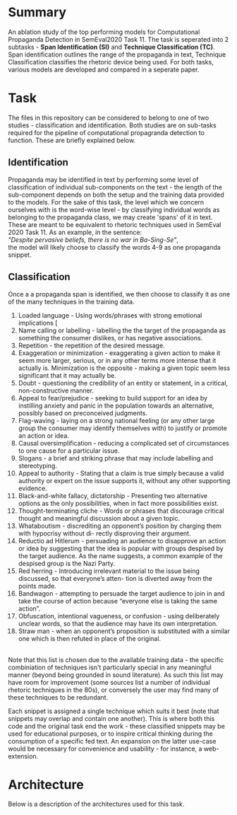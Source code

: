 # Summary
An ablation study of the top performing models for Computational Propaganda Detection in SemEval2020 Task 11. 
The task is seperated into 2 subtasks - __Span Identification (SI)__ and __Technique Classification (TC)__. Span identification outlines the range of the propaganda in text, Technique Classification classifies the rhetoric device being used. For both tasks, various models are developed and compared in a seperate paper. 

# Task
The files in this repository can be considered to belong to one of two studies - classification and identification. Both studies are on sub-tasks required for the pipeline of computational propagranda detection to function. These are briefly explained below.
## Identification
Propaganda may be identified in text by performing some level of classification of individual sub-components on the text - the length of the sub-component depends on both the setup and the training data provided to the models. For the sake of this task, the level which we concern ourselves with is the word-wise level - by classifying individual words as belonging to the propaganda class, we may create 'spans' of it in text. These are meant to be equivalent to rhetoric techniques used in SemEval 2020 Task 11. As an example, in the sentence:
 <br />
_"Despite pervasive beliefs, there is no war in Ba-Sing-Se"_,
 <br /> the model will likely choose to classify the words 4-9 as one propaganda snippet.

## Classification
Once a a propaganda span is identified, we then choose to classify it as one of the many techniques in the training data. <br />
1. Loaded language - Using words/phrases with strong emotional implications [
2. Name calling or labelling - labelling the the target of the propaganda as something the consumer
dislikes, or has negative associations.
3. Repetition - the repetition of the desired message.
4. Exaggeration or minimization - exaggerating a given action to make it seem more larger, serious, or
in any other terms more intense that it actually is. Minimization is the opposite - making a given
topic seem less significant that it may actually be.
5. Doubt - questioning the credibility of an entity or statement, in a critical, non-constructive manner.
6. Appeal to fear/prejudice - seeking to build support for an idea by instilling anxiety and panic in
the population towards an alternative, possibly based on preconceived judgments.
7. Flag-waving - laying on a strong national feeling (or any other large group the consumer may
identify themselves with) to justify or promote an action or idea.
8. Causal oversimplification - reducing a complicated set of circumstances to one cause for a particular
issue.
9. Slogans - a brief and striking phrase that may include labelling and stereotyping.
10. Appeal to authority - Stating that a claim is true simply because a valid authority or expert on the
issue supports it, without any other supporting evidence.
11. Black-and-white fallacy, dictatorship - Presenting two alternative options as the only possibilities,
when in fact more possibilities exist.
12. Thought-terminating cliche - Words or phrases that discourage critical thought and meaningful
discussion about a given topic.
13. Whataboutism - discrediting an opponent’s position by charging them with hypocrisy without di-
rectly disproving their argument.
14. Reductio ad Hitlerum - persuading an audience to disapprove an action or idea by suggesting that
the idea is popular with groups despised by the target audience. As the name suggests, a common
example of the despised group is the Nazi Party.
15. Red herring - Introducing irrelevant material to the issue being discussed, so that everyone’s atten-
tion is diverted away from the points made.
16. Bandwagon - attempting to persuade the target audience to join in and take the course of action
because “everyone else is taking the same action”.
17. Obfuscation, intentional vagueness, or confusion - using deliberately unclear words, so that the
audience may have its own interpretation.
18. Straw man - when an opponent’s proposition is substituted with a similar one which is then refuted
in place of the original.
<br/>
Note that this list is chosen due to the available training data - the specific combiniation of techniques isn't particularly special in any meaningful manner (beyond being grounded in sound literature). As such this list may have room for improvement (some sources list a number of individual rhetoric techniques in the 80s), or conversely the user may find many of these techniques to be redundant.

Each snippet is assigned a single technique which suits it best (note that snippets may overlap and contain one another). This is where both this code and the original task end the work - these classified snippets may be used for educational purposes, or to inspire critical thinking during the consumption of a specific fed text. An expansion on the latter use-case would be necessary for convenience and usability - for instance, a web-extension.

# Architecture
Below is a description of the architectures used for this task.
